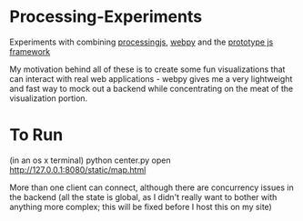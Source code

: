 Processing-Experiments
======================

Experiments with combining [processingjs](http://processingjs.org), [webpy](http://webpy.org) and the [prototype js framework](http://prototypejs.org)

My motivation behind all of these is to create some fun visualizations that can interact with real web applications - webpy gives me a very lightweight and fast way to mock out a backend while concentrating on the meat of the visualization portion.

To Run
======
(in an os x terminal)
python center.py
open http://127.0.0.1:8080/static/map.html

More than one client can connect, although there are concurrency issues in the backend (all the state is global, as I didn't really want to bother with anything more complex; this will be fixed before I host this on my site)
